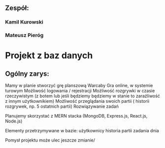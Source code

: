 ## Zespół:

### Kamil Kurowski
### Mateusz Pieróg



# Projekt z baz danych


## Ogólny zarys:

Mamy w planie stworzyć grę planszową Warcaby
Gra online, w systemie turowym
Możliwość logowania / rejestracji
Możliwość rozgrywki w czasie rzeczywistym (z botem lub jeśli będziemy będziemy w stanie to zaraźliwość z innym użytkownikiem)
Możliwość przeglądania swoich partii ( historii rozgrywek, np. 5 ostatnich partii)
Rozwiązywanie zadań

Planujemy skorzystać z MERN stacka (MongoDB, Express.js, React.js, Node.js)

Elementy przetrzymywane w bazie:
użytkownicy
historia partii
zadania dnia

Pomysł projektu może ulec jeszcze zmianie/
